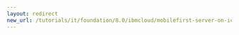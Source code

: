 ```yaml
---
layout: redirect
new_url: /tutorials/it/foundation/8.0/ibmcloud/mobilefirst-server-on-icp/analyzing-mobilefirst-logs-on-icp/
---
```

